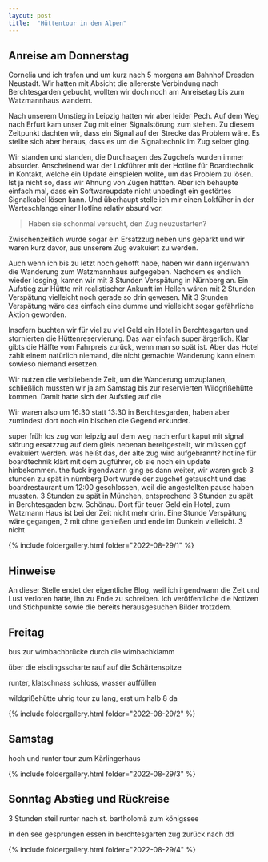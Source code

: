 ```yaml
---
layout: post
title:  "Hüttentour in den Alpen"
---
```



## Anreise am Donnerstag
Cornelia und ich trafen und um kurz nach 5 morgens am Bahnhof Dresden Neustadt.
Wir hatten mit Absicht die allererste Verbindung nach Berchtesgarden gebucht, wollten wir doch noch am Anreisetag bis zum Watzmannhaus wandern.

Nach unserem Umstieg in Leipzig hatten wir aber leider Pech. Auf dem Weg nach Erfurt kam unser Zug mit einer Signalstörung zum stehen.
Zu diesem Zeitpunkt dachten wir, dass ein Signal auf der Strecke das Problem wäre.
Es stellte sich aber heraus, dass es um die Signaltechnik im Zug selber ging.

Wir standen und standen, die Durchsagen des Zugchefs wurden immer absurder.
Anscheinend war der Lokführer mit der Hotline für Boardtechnik in Kontakt, welche ein Update einspielen wollte, um das Problem zu lösen.
Ist ja nicht so, dass wir Ahnung von Zügen hättten. Aber ich behaupte einfach mal, dass ein Softwareupdate nicht unbedingt ein gestörtes Signalkabel lösen kann. Und überhaupt stelle ich mir einen Lokfüher in der Warteschlange einer Hotline relativ absurd vor.
> Haben sie schonmal versucht, den Zug neuzustarten?
 
Zwischenzeitlich wurde sogar ein Ersatzzug neben uns geparkt und wir waren kurz davor, aus unserem Zug evakuiert zu werden.

Auch wenn ich bis zu letzt noch gehofft habe, haben wir dann irgenwann die Wanderung zum Watzmannhaus aufgegeben.
Nachdem es endlich wieder losging, kamen wir mit 3 Stunden Verspätung in Nürnberg an.
Ein Aufstieg zur Hüttte mit realistischer Ankunft im Hellen wären mit 2 Stunden Verspätung vielleicht noch gerade so drin gewesen.
Mit 3 Stunden Verspätung wäre das einfach eine dumme und vielleicht sogar gefährliche Aktion geworden.

Insofern buchten wir für viel zu viel Geld ein Hotel in Berchtesgarten und stornierten die Hüttenreservierung.
Das war einfach super ärgerlich. Klar gibts die Hälfte vom Fahrpreis zurück, wenn man so spät ist. Aber das Hotel zahlt einem natürlich niemand, die nicht gemachte Wanderung kann einem sowieso niemand ersetzen.

Wir nutzen die verbliebende Zeit, um die Wanderung umzuplanen, schließlich mussten wir ja am Samstag bis zur reservierten Wildgrißehütte kommen.
Damit hatte sich der Aufstieg auf die 

Wir waren also um 16:30 statt 13:30 in Berchtesgarden, haben aber zumindest dort noch ein bischen die Gegend erkundet.


super früh los
zug von leipzig auf dem weg nach erfurt kaput mit signal störung
ersatzzug auf dem gleis nebenan bereitgestellt, wir müssen ggf evakuiert werden. was heißt das, der alte zug wird aufgebrannt?
hotline für boardtechnik klärt mit dem zugführer, ob sie noch ein update hinbekommen. the fuck
irgendwann ging es dann weiter, wir waren grob 3 stunden zu spät in nürnberg
Dort wurde der zugchef getauscht und das boardrestaurant um 12:00 geschlossen, weil die angestellten pause haben mussten.
3 Stunden zu spät in München, entsprechend 3 Stunden zu spät in Berchtesgaden bzw. Schönau. Dort für teuer Geld ein Hotel, zum Watzmann Haus ist bei der Zeit nicht mehr drin. Eine Stunde Verspätung wäre gegangen, 2 mit ohne genießen und ende im Dunkeln vielleicht. 3 nicht



{% include foldergallery.html folder="2022-08-29/1" %}

## Hinweise
An dieser Stelle endet der eigentliche Blog, weil ich irgendwann die Zeit und Lust verloren hatte, ihn zu Ende zu schreiben.
Ich veröffentliche die Notizen und Stichpunkte sowie die bereits herausgesuchen Bilder trotzdem.

## Freitag
bus zur wimbachbrücke
durch die wimbachklamm

über die eisdingsscharte rauf auf die Schärtenspitze

runter, klatschnass 
schloss, wasser auffüllen

wildgrißehütte
uhrig
tour zu lang, erst um halb 8 da

{% include foldergallery.html folder="2022-08-29/2" %}


## Samstag
hoch und runter tour zum Kärlingerhaus


{% include foldergallery.html folder="2022-08-29/3" %}

## Sonntag Abstieg und Rückreise
3 Stunden steil runter nach st. bartholomä zum königssee

in den see gesprungen
essen in berchtesgarten
zug zurück nach dd


{% include foldergallery.html folder="2022-08-29/4" %}
